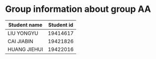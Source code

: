 # Group information about group AA

| Student name |Student id |
|---|---|
| LIU YONGYU | 19414617  |
| CAI JIABIN | 19421826 |
|  HUANG JIEHUI | 19422016 |
